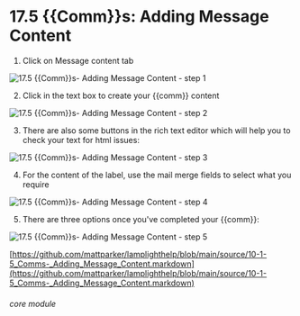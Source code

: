 # 17.5 {{Comm}}s: Adding Message Content


1. Click on Message content tab

![17.5 {{Comm}}s- Adding Message Content - step 1](17.5_Communications-_Adding_Message_Content_im_1.png)

2. Click in the text box to create your {{comm}} content

![17.5 {{Comm}}s- Adding Message Content - step 2](17.5_Communications-_Adding_Message_Content_im_2.png)

3. There are also some buttons in the rich text editor which will help you to check your text for html issues:

![17.5 {{Comm}}s- Adding Message Content - step 3](17.5_Communications-_Adding_Message_Content_im_3.png)

4. For the content of the label, use the mail merge fields to select what you require 

![17.5 {{Comm}}s- Adding Message Content - step 4](17.5_Communications-_Adding_Message_Content_im_4.png)

5. There are three options once you&#039;ve completed your {{comm}}:

![17.5 {{Comm}}s- Adding Message Content - step 5](17.5_Communications-_Adding_Message_Content_im_5.png)

[https://github.com/mattparker/lamplighthelp/blob/main/source/10-1-5_Comms-_Adding_Message_Content.markdown](https://github.com/mattparker/lamplighthelp/blob/main/source/10-1-5_Comms-_Adding_Message_Content.markdown)


###### core module
